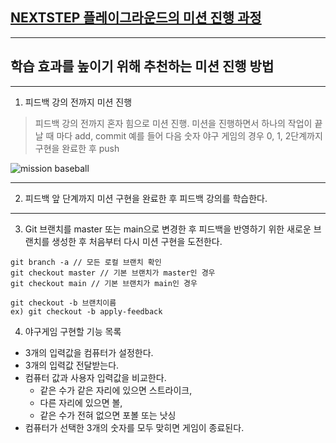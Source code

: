 ## [NEXTSTEP 플레이그라운드의 미션 진행 과정](https://github.com/next-step/nextstep-docs/blob/master/playground/README.md)

---
## 학습 효과를 높이기 위해 추천하는 미션 진행 방법

---
1. 피드백 강의 전까지 미션 진행 
> 피드백 강의 전까지 혼자 힘으로 미션 진행. 미션을 진행하면서 하나의 작업이 끝날 때 마다 add, commit
> 예를 들어 다음 숫자 야구 게임의 경우 0, 1, 2단계까지 구현을 완료한 후 push

![mission baseball](https://raw.githubusercontent.com/next-step/nextstep-docs/master/playground/images/mission_baseball.png)

---
2. 피드백 앞 단계까지 미션 구현을 완료한 후 피드백 강의를 학습한다.

---
3. Git 브랜치를 master 또는 main으로 변경한 후 피드백을 반영하기 위한 새로운 브랜치를 생성한 후 처음부터 다시 미션 구현을 도전한다.

```
git branch -a // 모든 로컬 브랜치 확인
git checkout master // 기본 브랜치가 master인 경우
git checkout main // 기본 브랜치가 main인 경우

git checkout -b 브랜치이름
ex) git checkout -b apply-feedback
```

4. 야구게임 구현할 기능 목록

- 3개의 입력값을 컴퓨터가 설정한다.  
- 3개의 입력값 전달받는다.
- 컴퓨터 값과 사용자 입력값을 비교한다. 
  - 같은 수가 같은 자리에 있으면 스트라이크, 
  - 다른 자리에 있으면 볼, 
  - 같은 수가 전혀 없으면 포볼 또는 낫싱
- 컴퓨터가 선택한 3개의 숫자를 모두 맞히면 게임이 종료된다. 
    

